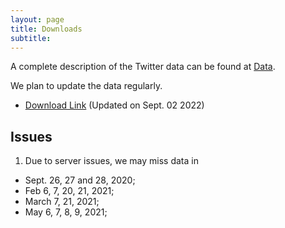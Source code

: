 ```yaml
---
layout: page
title: Downloads
subtitle: 
---
```

A complete description of the Twitter data can be found at <a href='{{site.url}}/data/'>Data</a>.

We plan to update the data regularly.

- [Download Link](https://doi.org/10.5281/zenodo.3735015) (Updated on Sept. 02 2022)


## Issues

1. Due to server issues, we may miss data in 
 * Sept. 26, 27 and 28, 2020; 
 * Feb 6, 7, 20, 21, 2021;
 * March 7, 21, 2021;
 * May 6, 7, 8, 9, 2021;

